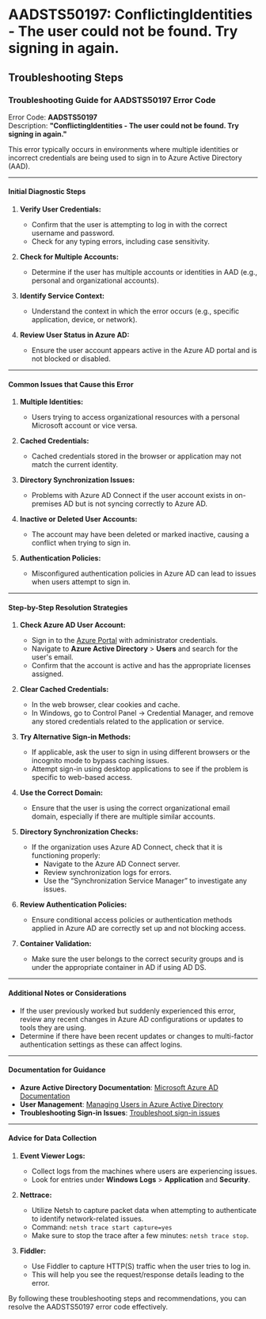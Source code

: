 # AADSTS50197: ConflictingIdentities - The user could not be found. Try signing in again.


## Troubleshooting Steps
### Troubleshooting Guide for AADSTS50197 Error Code

Error Code: **AADSTS50197**  
Description: **"ConflictingIdentities - The user could not be found. Try signing in again."**

This error typically occurs in environments where multiple identities or incorrect credentials are being used to sign in to Azure Active Directory (AAD). 

---

#### Initial Diagnostic Steps

1. **Verify User Credentials:**
   - Confirm that the user is attempting to log in with the correct username and password.
   - Check for any typing errors, including case sensitivity.

2. **Check for Multiple Accounts:**
   - Determine if the user has multiple accounts or identities in AAD (e.g., personal and organizational accounts).

3. **Identify Service Context:**
   - Understand the context in which the error occurs (e.g., specific application, device, or network).

4. **Review User Status in Azure AD:**
   - Ensure the user account appears active in the Azure AD portal and is not blocked or disabled.

---

#### Common Issues that Cause this Error

1. **Multiple Identities:**
   - Users trying to access organizational resources with a personal Microsoft account or vice versa.
  
2. **Cached Credentials:**
   - Cached credentials stored in the browser or application may not match the current identity.

3. **Directory Synchronization Issues:**
   - Problems with Azure AD Connect if the user account exists in on-premises AD but is not syncing correctly to Azure AD.

4. **Inactive or Deleted User Accounts:**
   - The account may have been deleted or marked inactive, causing a conflict when trying to sign in.

5. **Authentication Policies:**
   - Misconfigured authentication policies in Azure AD can lead to issues when users attempt to sign in.

---

#### Step-by-Step Resolution Strategies

1. **Check Azure AD User Account:**
   - Sign in to the [Azure Portal](https://portal.azure.com) with administrator credentials.
   - Navigate to **Azure Active Directory** > **Users** and search for the user's email.
   - Confirm that the account is active and has the appropriate licenses assigned.

2. **Clear Cached Credentials:**
   - In the web browser, clear cookies and cache.
   - In Windows, go to Control Panel → Credential Manager, and remove any stored credentials related to the application or service.

3. **Try Alternative Sign-in Methods:**
   - If applicable, ask the user to sign in using different browsers or the incognito mode to bypass caching issues.
   - Attempt sign-in using desktop applications to see if the problem is specific to web-based access.

4. **Use the Correct Domain:**
   - Ensure that the user is using the correct organizational email domain, especially if there are multiple similar accounts.

5. **Directory Synchronization Checks:**
   - If the organization uses Azure AD Connect, check that it is functioning properly:
     - Navigate to the Azure AD Connect server.
     - Review synchronization logs for errors.
     - Use the “Synchronization Service Manager” to investigate any issues.

6. **Review Authentication Policies:**
   - Ensure conditional access policies or authentication methods applied in Azure AD are correctly set up and not blocking access.

7. **Container Validation:**
   - Make sure the user belongs to the correct security groups and is under the appropriate container in AD if using AD DS.

---

#### Additional Notes or Considerations

- If the user previously worked but suddenly experienced this error, review any recent changes in Azure AD configurations or updates to tools they are using.
- Determine if there have been recent updates or changes to multi-factor authentication settings as these can affect logins.

---

#### Documentation for Guidance

- **Azure Active Directory Documentation**: [Microsoft Azure AD Documentation](https://learn.microsoft.com/en-us/azure/active-directory/)
- **User Management**: [Managing Users in Azure Active Directory](https://learn.microsoft.com/en-us/azure/active-directory/users-users/)
- **Troubleshooting Sign-in Issues**: [Troubleshoot sign-in issues](https://learn.microsoft.com/en-us/azure/active-directory/authentication/troubleshoot-authentication)

---

#### Advice for Data Collection

1. **Event Viewer Logs:**
   - Collect logs from the machines where users are experiencing issues.
   - Look for entries under **Windows Logs** > **Application** and **Security**.

2. **Nettrace:**
   - Utilize Netsh to capture packet data when attempting to authenticate to identify network-related issues.
   - Command: `netsh trace start capture=yes`
   - Make sure to stop the trace after a few minutes: `netsh trace stop`.

3. **Fiddler:**
   - Use Fiddler to capture HTTP(S) traffic when the user tries to log in.
   - This will help you see the request/response details leading to the error.

By following these troubleshooting steps and recommendations, you can resolve the AADSTS50197 error code effectively.